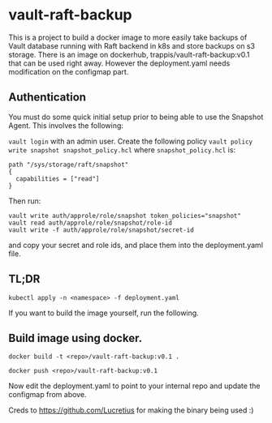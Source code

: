 # vault-raft-backup

This is a project to build a docker image to more easily take backups of Vault database running with Raft backend in k8s and store backups on s3 storage.
There is an image on dockerhub, trappis/vault-raft-backup:v0.1 that can be used right away.
However the deployment.yaml needs modification on the configmap part.

## Authentication

You must do some quick initial setup prior to being able to use the Snapshot Agent. This involves the following:

`vault login` with an admin user.
Create the following policy `vault policy write snapshot snapshot_policy.hcl`
 where `snapshot_policy.hcl` is:

```hcl
path "/sys/storage/raft/snapshot"
{
  capabilities = ["read"]
}
```

Then run:
```
vault write auth/approle/role/snapshot token_policies="snapshot"
vault read auth/approle/role/snapshot/role-id
vault write -f auth/approle/role/snapshot/secret-id
```

and copy your secret and role ids, and place them into the deployment.yaml file.

## TL;DR
```
kubectl apply -n <namespace> -f deployment.yaml
```

If you want to build the image yourself, run the following.
## Build image using docker.
```
docker build -t <repo>/vault-raft-backup:v0.1 .
```
```
docker push <repo>/vault-raft-backup:v0.1
```

Now edit the deployment.yaml to point to your internal repo and update the configmap from above.


Creds to https://github.com/Lucretius for making the binary being used :)


